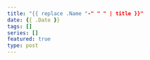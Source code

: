 ```yaml
---
title: "{{ replace .Name "-" " " | title }}"
date: {{ .Date }}
tags: []
series: []
featured: true
type: post
---
```

